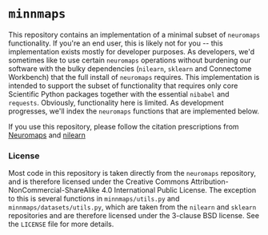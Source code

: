 # `minnmaps`

This repository contains an implementation of a minimal subset of `neuromaps` functionality. If you're an end user, this is likely not for you -- this implementation exists mostly for developer purposes. As developers, we'd sometimes like to use certain `neuromaps` operations without burdening our software with the bulky dependencies (`nilearn`, `sklearn` and Connectome Workbench) that the full install of `neuromaps` requires. This implementation is intended to support the subset of functionality that requires only core Scientific Python packages together with the essential `nibabel` and `requests`. Obviously, functionality here is limited. As development progresses, we'll index the `neuromaps` functions that are implemented below.

If you use this repository, please follow the citation prescriptions from [Neuromaps](https://github.com/netneurolab/neuromaps) and [nilearn](https://github.com/nilearn/nilearn)

### License

Most code in this repository is taken directly from the `neuromaps` repository, and is therefore licensed under the Creative Commons Attribution-NonCommercial-ShareAlike 4.0 International Public License. The exception to this is several functions in `minnmaps/utils.py` and `minnmaps/datasets/utils.py`, which are taken from the `nilearn` and `sklearn` repositories and are therefore licensed under the 3-clause BSD license. See the `LICENSE` file for more details.
